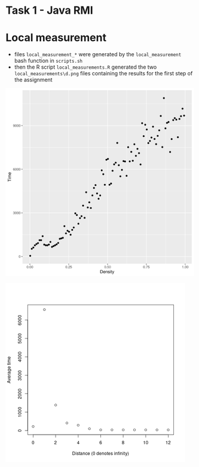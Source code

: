 # Task 1 - Java RMI

# Local measurement

- files `local_measurement_*` were generated by the `local_measurement` bash function in `scripts.sh`
- then the R script `local_measurements.R` generated the two `local_measurements\d.png` files containing the results for the first step of the assignment

![Dependence of Time on Density](local_measurements1.png)

![Dependence of Time on Distance](local_measurements2.png)
